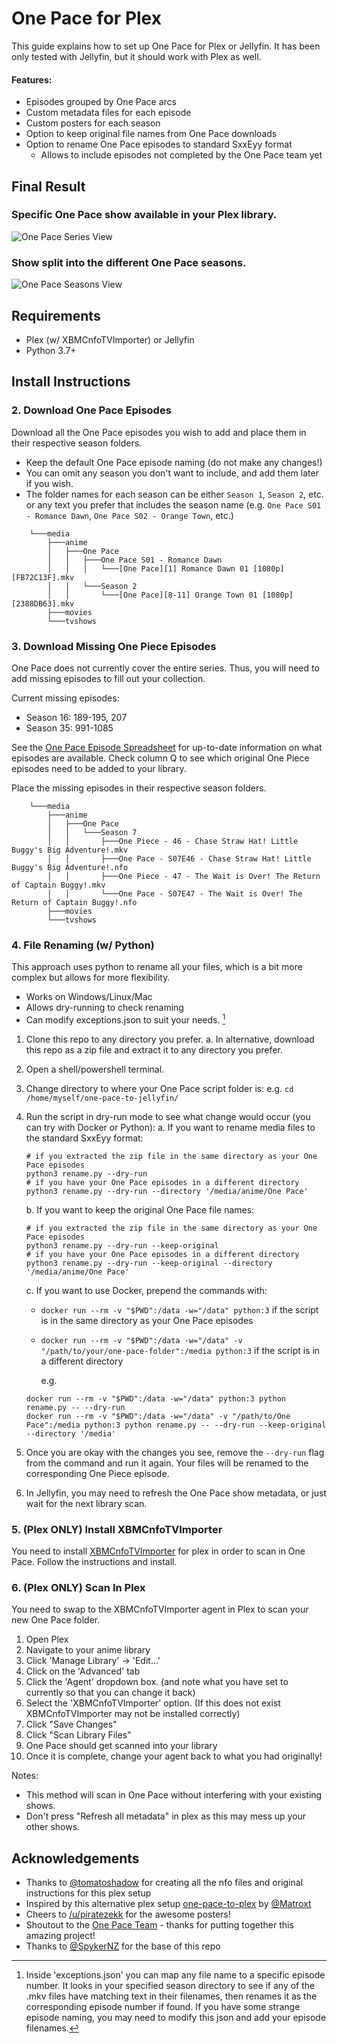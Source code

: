 # One Pace for Plex

This guide explains how to set up One Pace for Plex or Jellyfin. It has been only tested with Jellyfin, but it should work with Plex as well.

#### Features:

- Episodes grouped by One Pace arcs
- Custom metadata files for each episode
- Custom posters for each season
- Option to keep original file names from One Pace downloads
- Option to rename One Pace episodes to standard SxxEyy format
  - Allows to include episodes not completed by the One Pace team yet

## Final Result

### Specific One Pace show available in your Plex library.

![One Pace Series View](images/series-view.png)

### Show split into the different One Pace seasons.

![One Pace Seasons View](images/seasons-view.png)

## Requirements

- Plex (w/ XBMCnfoTVImporter) or Jellyfin
- Python 3.7+

## Install Instructions

### 2. Download One Pace Episodes

Download all the One Pace episodes you wish to add and place them in their respective season folders.

- Keep the default One Pace episode naming (do not make any changes!)
- You can omit any season you don't want to include, and add them later if you wish.
- The folder names for each season can be either `Season 1`, `Season 2`, etc. or any text you prefer that includes the season name (e.g. `One Pace S01 - Romance Dawn`, `One Pace S02 - Orange Town`, etc.)

```
    └───media
        ├───anime
        │   ├───One Pace
        │   │   ├───One Pace S01 - Romance Dawn
        │   │   │   └───[One Pace][1] Romance Dawn 01 [1080p][FB72C13F].mkv
        │   │   └───Season 2
        │   │       └───[One Pace][8-11] Orange Town 01 [1080p][2388DB63].mkv
        ├───movies
        └───tvshows
```

### 3. Download Missing One Piece Episodes

One Pace does not currently cover the entire series. Thus, you will need to add missing episodes to fill out your collection.

Current missing episodes:

- Season 16: 189-195, 207
- Season 35: 991-1085

See the [One Pace Episode Spreadsheet](https://docs.google.com/spreadsheets/d/1HQRMJgu_zArp-sLnvFMDzOyjdsht87eFLECxMK858lA/) for up-to-date information on what episodes are available. Check column Q to see which original One Piece episodes need to be added to your library.

Place the missing episodes in their respective season folders.

```
    └───media
        ├───anime
        │   ├───One Pace
        │   │   └───Season 7
        │   │       ├───One Piece - 46 - Chase Straw Hat! Little Buggy's Big Adventure!.mkv
        │   │       ├───One Pace - S07E46 - Chase Straw Hat! Little Buggy's Big Adventure!.nfo
        │   │       ├───One Piece - 47 - The Wait is Over! The Return of Captain Buggy!.mkv
        │   │       └───One Pace - S07E47 - The Wait is Over! The Return of Captain Buggy!.nfo
        ├───movies
        └───tvshows
```

### 4. File Renaming (w/ Python)

This approach uses python to rename all your files, which is a bit more complex but allows for more flexibility.

- Works on Windows/Linux/Mac
- Allows dry-running to check renaming
- Can modify exceptions.json to suit your needs. [^1]

1. Clone this repo to any directory you prefer.
   a. In alternative, download this repo as a zip file and extract it to any directory you prefer.
2. Open a shell/powershell terminal.
3. Change directory to where your One Pace script folder is: e.g. `cd /home/myself/one-pace-to-jellyfin/`
4. Run the script in dry-run mode to see what change would occur (you can try with Docker or Python):
   a. If you want to rename media files to the standard SxxEyy format:

   ```shell
   # if you extracted the zip file in the same directory as your One Pace episodes
   python3 rename.py --dry-run
   # if you have your One Pace episodes in a different directory
   python3 rename.py --dry-run --directory '/media/anime/One Pace'
   ```

   b. If you want to keep the original One Pace file names:

   ```shell
   # if you extracted the zip file in the same directory as your One Pace episodes
   python3 rename.py --dry-run --keep-original
   # if you have your One Pace episodes in a different directory
   python3 rename.py --dry-run --keep-original --directory '/media/anime/One Pace'
   ```

   c. If you want to use Docker, prepend the commands with:

   - `docker run --rm -v "$PWD":/data -w="/data" python:3` if the script is in the same directory as your One Pace episodes
   - `docker run --rm -v "$PWD":/data -w="/data" -v "/path/to/your/one-pace-folder":/media python:3` if the script is in a different directory

     e.g.

   ```shell
   docker run --rm -v "$PWD":/data -w="/data" python:3 python rename.py -- --dry-run
   docker run --rm -v "$PWD":/data -w="/data" -v "/path/to/One Pace":/media python:3 python rename.py -- --dry-run --keep-original --directory '/media'
   ```

5. Once you are okay with the changes you see, remove the `--dry-run` flag from the command and run it again.
   Your files will be renamed to the corresponding One Piece episode.
6. In Jellyfin, you may need to refresh the One Pace show metadata, or just wait for the next library scan.

[^1]: Inside 'exceptions.json' you can map any file name to a specific episode number. It looks in your specified season directory to see if any of the .mkv files have matching text in their filenames, then renames it as the corresponding episode number if found. If you have some strange episode naming, you may need to modify this json and add your episode filenames.

### 5. (Plex ONLY) Install XBMCnfoTVImporter

You need to install [XBMCnfoTVImporter](https://github.com/gboudreau/XBMCnfoTVImporter.bundle) for plex in order to scan in One Pace. Follow the instructions and install.

### 6. (Plex ONLY) Scan In Plex

You need to swap to the XBMCnfoTVImporter agent in Plex to scan your new One Pace folder.

1. Open Plex
2. Navigate to your anime library
3. Click 'Manage Library' -> 'Edit...'
4. Click on the 'Advanced' tab
5. Click the 'Agent' dropdown box. (and note what you have set to currently so that you can change it back)
6. Select the 'XBMCnfoTVImporter' option. (If this does not exist XBMCnfoTVImporter may not be installed correctly)
7. Click "Save Changes"
8. Click "Scan Library Files"
9. One Pace should get scanned into your library
10. Once it is complete, change your agent back to what you had originally!

Notes:

- This method will scan in One Pace without interfering with your existing shows.
- Don't press "Refresh all metadata" in plex as this may mess up your other shows.

## Acknowledgements

- Thanks to [@tomatoshadow](https://github.com/Tomatoshadow) for creating all the nfo files and original instructions for this plex setup
- Inspired by this alternative plex setup [one-pace-to-plex](https://github.com/Matroxt/one-pace-to-plex) by [@Matroxt](https://github.com/Matroxt)
- Cheers to [/u/piratezekk](https://www.reddit.com/user/piratezekk) for the awesome posters!
- Shoutout to the [One Pace Team](https://onepace.net) - thanks for putting together this amazing project!
- Thanks to [@SpykerNZ](https:://github.com/SpykerNZ) for the base of this repo
